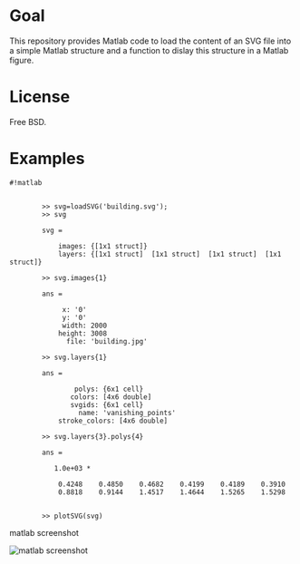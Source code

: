 # Goal

This repository provides Matlab code to load the content of an SVG file into a simple Matlab structure and a function to dislay this structure in a Matlab figure.

# License

Free BSD.


# Examples

```
#!matlab


 		>> svg=loadSVG('building.svg');
 		>> svg

		svg = 

		    images: {[1x1 struct]}
		    layers: {[1x1 struct]  [1x1 struct]  [1x1 struct]  [1x1 struct]}

 		>> svg.images{1}

		ans = 

			 x: '0'
			 y: '0'
		     width: 2000
		    height: 3008
		      file: 'building.jpg'

 		>> svg.layers{1}

		ans = 

			    polys: {6x1 cell}
			   colors: [4x6 double]
			   svgids: {6x1 cell}
			     name: 'vanishing_points'
		    stroke_colors: [4x6 double]

 		>> svg.layers{3}.polys{4}		 

		ans =

		   1.0e+03 *

		    0.4248    0.4850    0.4682    0.4199    0.4189    0.3910
		    0.8818    0.9144    1.4517    1.4644    1.5265    1.5298


 		>> plotSVG(svg)
```

matlab screenshot

![matlab screenshot](matlab_screenshot.jpg)

